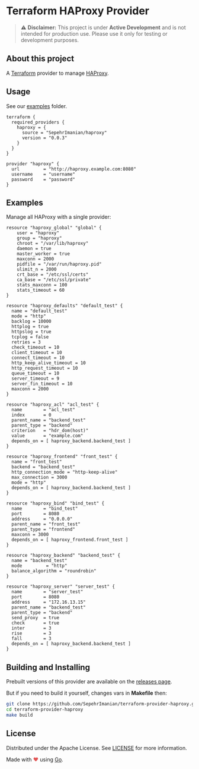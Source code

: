 # Terraform HAProxy Provider

> ⚠️ **Disclaimer:** This project is under **Active Development** and is not intended for production use. Please use it only for testing or development purposes.


## About this project

A [Terraform](https://www.terraform.io) provider to manage [HAProxy](https://www.haproxy.com/).

## Usage

See our [examples](./examples/) folder.

```hcl
terraform {
  required_providers {
    haproxy = {
      source = "SepehrImanian/haproxy"
      version = "0.0.3"
    }
  }
}

provider "haproxy" {
  url         = "http://haproxy.example.com:8080"
  username    = "username"
  password    = "password"
}
```

## Examples

Manage all HAProxy with a single provider:

```hcl
resource "haproxy_global" "global" {
    user = "haproxy"
    group = "haproxy"
    chroot = "/var/lib/haproxy"
    daemon = true
    master_worker = true
    maxconn = 2000
    pidfile = "/var/run/haproxy.pid"
    ulimit_n = 2000
    crt_base = "/etc/ssl/certs"
    ca_base = "/etc/ssl/private"
    stats_maxconn = 100
    stats_timeout = 60
}

resource "haproxy_defaults" "default_test" {
  name = "default_test"
  mode = "http"
  backlog = 10000
  httplog = true
  httpslog = true
  tcplog = false
  retries = 3
  check_timeout = 10
  client_timeout = 10
  connect_timeout = 10
  http_keep_alive_timeout = 10
  http_request_timeout = 10
  queue_timeout = 10
  server_timeout = 9
  server_fin_timeout = 10
  maxconn = 2000
}

resource "haproxy_acl" "acl_test" {
  name        = "acl_test"
  index       = 0
  parent_name = "backend_test"
  parent_type = "backend"
  criterion   = "hdr_dom(host)"
  value       = "example.com"
  depends_on = [ haproxy_backend.backend_test ]
}

resource "haproxy_frontend" "front_test" {
  name = "front_test"
  backend = "backend_test"
  http_connection_mode = "http-keep-alive"
  max_connection = 3000
  mode = "http"
  depends_on = [ haproxy_backend.backend_test ]
}

resource "haproxy_bind" "bind_test" {
  name        = "bind_test"
  port        = 8080
  address     = "0.0.0.0"
  parent_name = "front_test"
  parent_type = "frontend"
  maxconn = 3000
  depends_on = [ haproxy_frontend.front_test ]
}

resource "haproxy_backend" "backend_test" {
  name = "backend_test"
  mode         = "http"
  balance_algorithm = "roundrobin"
}

resource "haproxy_server" "server_test" {
  name        = "server_test"
  port        = 8080
  address     = "172.16.13.15"
  parent_name = "backend_test"
  parent_type = "backend"
  send_proxy  = true
  check       = true
  inter       = 3
  rise        = 3
  fall        = 3
  depends_on = [ haproxy_backend.backend_test ]
}
```

## Building and Installing

Prebuilt versions of this provider are available on the [releases page](https://github.com/SepehrImanian/terraform-provider-haproxy/releases/latest).

But if you need to build it yourself, changes vars in **Makefile** then:

```bash
git clone https://github.com/SepehrImanian/terraform-provider-haproxy.git
cd terraform-provider-haproxy
make build
```

## License

Distributed under the Apache License. See [LICENSE](./LICENSE) for more information.

Made with <span style="color: #e25555;">&#9829;</span> using [Go](https://golang.org/).